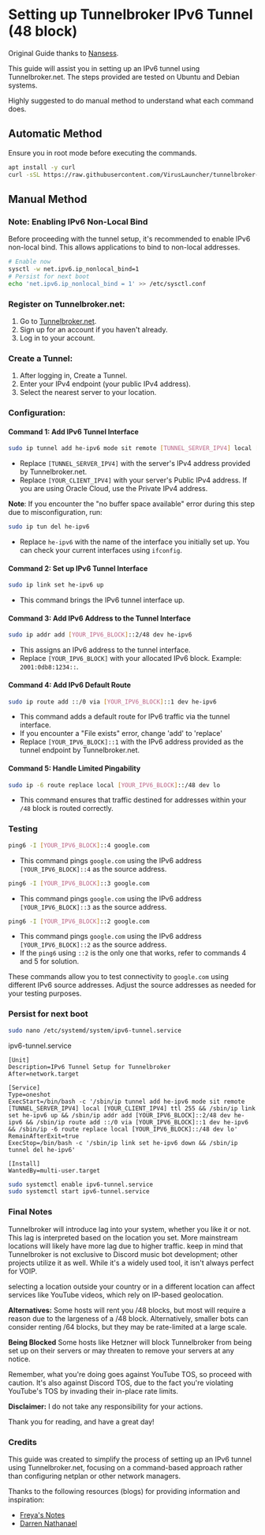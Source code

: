 # Setting up Tunnelbroker IPv6 Tunnel (48 block)

Original Guide thanks to [Nansess](https://github.com/Nansess/tunnelbroker-guide).

This guide will assist you in setting up an IPv6 tunnel using Tunnelbroker.net. The steps provided are tested on Ubuntu and Debian systems.

Highly suggested to do manual method to understand what each command does.

## Automatic Method

Ensure you in root mode before executing the commands.
```bash
apt install -y curl 
curl -sSL https://raw.githubusercontent.com/VirusLauncher/tunnelbroker-guide/refs/heads/main/setup_tunnel.sh -o setup_tunnel.sh && sudo bash setup_tunnel.sh
```

## Manual Method

### Note: Enabling IPv6 Non-Local Bind

Before proceeding with the tunnel setup, it's recommended to enable IPv6 non-local bind. This allows applications to bind to non-local addresses.

```bash
# Enable now
sysctl -w net.ipv6.ip_nonlocal_bind=1
# Persist for next boot
echo 'net.ipv6.ip_nonlocal_bind = 1' >> /etc/sysctl.conf
```

### Register on Tunnelbroker.net:

1. Go to [Tunnelbroker.net](https://www.tunnelbroker.net).
2. Sign up for an account if you haven't already.
3. Log in to your account.

### Create a Tunnel:

1. After logging in, Create a Tunnel.
2. Enter your IPv4 endpoint (your public IPv4 address).
3. Select the nearest server to your location.

### Configuration:

#### Command 1: Add IPv6 Tunnel Interface

```bash
sudo ip tunnel add he-ipv6 mode sit remote [TUNNEL_SERVER_IPV4] local [YOUR_CLIENT_IPV4] ttl 255
```

- Replace `[TUNNEL_SERVER_IPV4]` with the server's IPv4 address provided by Tunnelbroker.net.
- Replace `[YOUR_CLIENT_IPV4]` with your server's Public IPv4 address. If you are using Oracle Cloud, use the Private IPv4 address.

**Note**: If you encounter the "no buffer space available" error during this step due to misconfiguration, run:

```bash
sudo ip tun del he-ipv6
```
- Replace `he-ipv6` with the name of the interface you initially set up. You can check your current interfaces using `ifconfig`.

#### Command 2: Set up IPv6 Tunnel Interface

```bash
sudo ip link set he-ipv6 up
```

- This command brings the IPv6 tunnel interface up.

#### Command 3: Add IPv6 Address to the Tunnel Interface

```bash
sudo ip addr add [YOUR_IPV6_BLOCK]::2/48 dev he-ipv6
```

- This assigns an IPv6 address to the tunnel interface.
- Replace `[YOUR_IPV6_BLOCK]` with your allocated IPv6 block. Example: `2001:0db8:1234::`.

#### Command 4: Add IPv6 Default Route

```bash
sudo ip route add ::/0 via [YOUR_IPV6_BLOCK]::1 dev he-ipv6
```

- This command adds a default route for IPv6 traffic via the tunnel interface.
- If you encounter a "File exists" error, change 'add' to 'replace'
- Replace `[YOUR_IPV6_BLOCK]::1` with the IPv6 address provided as the tunnel endpoint by Tunnelbroker.net.

#### Command 5: Handle Limited Pingability

```bash
sudo ip -6 route replace local [YOUR_IPV6_BLOCK]::/48 dev lo
```

- This command ensures that traffic destined for addresses within your `/48` block is routed correctly.

### Testing 

```bash
ping6 -I [YOUR_IPV6_BLOCK]::4 google.com
```
- This command pings `google.com` using the IPv6 address `[YOUR_IPV6_BLOCK]::4` as the source address.

```bash
ping6 -I [YOUR_IPV6_BLOCK]::3 google.com
```
- This command pings `google.com` using the IPv6 address `[YOUR_IPV6_BLOCK]::3` as the source address.

```bash
ping6 -I [YOUR_IPV6_BLOCK]::2 google.com
```
- This command pings `google.com` using the IPv6 address `[YOUR_IPV6_BLOCK]::2` as the source address.
- If the `ping6` using `::2` is the only one that works, refer to commands 4 and 5 for solution. 

These commands allow you to test connectivity to `google.com` using different IPv6 source addresses. Adjust the source addresses as needed for your testing purposes. 

### Persist for next boot

```bash
sudo nano /etc/systemd/system/ipv6-tunnel.service
```

ipv6-tunnel.service
```
[Unit]
Description=IPv6 Tunnel Setup for Tunnelbroker
After=network.target

[Service]
Type=oneshot
ExecStart=/bin/bash -c '/sbin/ip tunnel add he-ipv6 mode sit remote [TUNNEL_SERVER_IPV4] local [YOUR_CLIENT_IPV4] ttl 255 && /sbin/ip link set he-ipv6 up && /sbin/ip addr add [YOUR_IPV6_BLOCK]::2/48 dev he-ipv6 && /sbin/ip route add ::/0 via [YOUR_IPV6_BLOCK]::1 dev he-ipv6 && /sbin/ip -6 route replace local [YOUR_IPV6_BLOCK]::/48 dev lo'
RemainAfterExit=true
ExecStop=/bin/bash -c '/sbin/ip link set he-ipv6 down && /sbin/ip tunnel del he-ipv6'

[Install]
WantedBy=multi-user.target

```

```bash
sudo systemctl enable ipv6-tunnel.service
sudo systemctl start ipv6-tunnel.service
```

### Final Notes

Tunnelbroker will introduce lag into your system, whether you like it or not. This lag is interpreted based on the location you set. More mainstream locations will likely have more lag due to higher traffic. keep in mind that Tunnelbroker is not exclusive to Discord music bot development; other projects utilize it as well. While it's a widely used tool, it isn't always perfect for VOIP.

selecting a location outside your country or in a different location can affect services like YouTube videos, which rely on IP-based geolocation.

**Alternatives:** Some hosts will rent you /48 blocks, but most will require a reason due to the largeness of a /48 block. Alternatively, smaller bots can consider renting /64 blocks, but they may be rate-limited at a large scale. 

**Being Blocked** Some hosts like Hetzner will block Tunnelbroker from being set up on their servers or may threaten to remove your servers at any notice.

Remember, what you're doing goes against YouTube TOS, so proceed with caution. It's also against Discord TOS, due to the fact you're violating YouTube's TOS by invading their in-place rate limits.

**Disclaimer:** I do not take any responsibility for your actions.

Thank you for reading, and have a great day!


### Credits

This guide was created to simplify the process of setting up an IPv6 tunnel using Tunnelbroker.net, focusing on a command-based approach rather than configuring netplan or other network managers.

Thanks to the following resources (blogs) for providing information and inspiration:

- [Freya's Notes](https://blog.arbjerg.dev/2020/3/tunnelbroker-with-lavalink) 
- [Darren Nathanael](https://blog.darrennathanael.com/post/tunnelbroker-lavalink-netplan/) 
